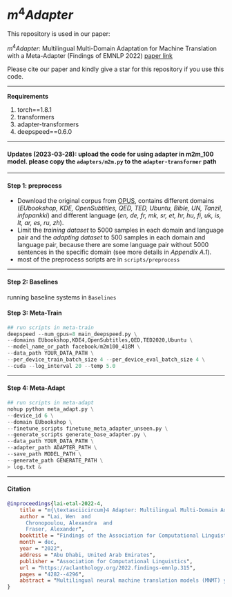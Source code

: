 # $m^4Adapter$
This repository is used in our paper:

$m^4Adapter$: Multilingual Multi-Domain Adaptation for Machine Translation with a Meta-Adapter (Findings of EMNLP 2022)
[paper link](https://arxiv.org/abs/2210.11912)

Please cite our paper and kindly give a star for this repository if you use this code.

------

**Requirements**

1. torch==1.8.1
2. transformers
3. adapter-transformers
4. deepspeed==0.6.0

------

#### Updates (2023-03-28): upload the code for using adapter in m2m_100 model. please copy the ```adapters/m2m.py``` to the ```adapter-transformer``` path

------

#### Step 1: preprocess

+ Download the original corpus from [OPUS](https://opus.nlpl.eu/), contains different domains (*EUbookshop, KDE, OpenSubtitles, QED, TED, Ubuntu, Bible, UN, Tanzil, infopankki*) and different language (*en, de, fr, mk, sr, et, hr, hu, fi, uk, is, lt, ar, es, ru, zh*).
+ Limit the *training dataset* to 5000 samples in each domain and language pair and the *adapting dataset* to 500 samples in each domain and language pair, because there are some language pair without 5000 sentences in the specific domain (see more details in *Appendix A.1*).
+ most of the preprocess scripts are in ```scripts/preprocess```

------

#### Step 2: Baselines

running baseline systems in ```Baselines```



#### Step 3: Meta-Train

```python
## run scripts in meta-train
deepspeed --num_gpus=8 main_deepspeed.py \
--domains EUbookshop,KDE4,OpenSubtitles,QED,TED2020,Ubuntu \
--model_name_or_path facebook/m2m100_418M \
--data_path YOUR_DATA_PATH \
--per_device_train_batch_size 4 --per_device_eval_batch_size 4 \
--cuda --log_interval 20 --temp 5.0
```

------

#### Step 4: Meta-Adapt

```python
## run scripts in meta-adapt
nohup python meta_adapt.py \
--device_id 6 \
--domain EUbookshop \
--finetune_scripts finetune_meta_adapter_unseen.py \
--generate_scripts generate_base_adapter.py \
--data_path YOUR_DATA_PATH \
--adapter_path ADAPTER_PATH \
--save_path MODEL_PATH \
--generate_path GENERATE_PATH \
> log.txt &
```

------

#### Citation

```bibtex
@inproceedings{lai-etal-2022-4,
    title = "m{\textasciicircum}4 Adapter: Multilingual Multi-Domain Adaptation for Machine Translation with a Meta-Adapter",
    author = "Lai, Wen  and
      Chronopoulou, Alexandra  and
      Fraser, Alexander",
    booktitle = "Findings of the Association for Computational Linguistics: EMNLP 2022",
    month = dec,
    year = "2022",
    address = "Abu Dhabi, United Arab Emirates",
    publisher = "Association for Computational Linguistics",
    url = "https://aclanthology.org/2022.findings-emnlp.315",
    pages = "4282--4296",
    abstract = "Multilingual neural machine translation models (MNMT) yield state-of-the-art performance when evaluated on data from a domain and language pair seen at training time. However, when a MNMT model is used to translate under domain shift or to a new language pair, performance drops dramatically. We consider a very challenging scenario: adapting the MNMT model both to a new domain and to a new language pair at the same time. In this paper, we propose m{\textasciicircum}4Adapter (Multilingual Multi-Domain Adaptation for Machine Translation with a Meta-Adapter), which combines domain and language knowledge using meta-learning with adapters. We present results showing that our approach is a parameter-efficient solution which effectively adapts a model to both a new language pair and a new domain, while outperforming other adapter methods. An ablation study also shows that our approach more effectively transfers domain knowledge across different languages and language information across different domains.",
}
```

